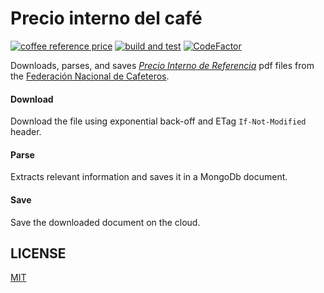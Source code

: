 # Precio interno del café

[![coffee reference price](https://github.com/MauricioRobayo/precio-interno-del-cafe/actions/workflows/processRefPrice.yml/badge.svg)](https://github.com/MauricioRobayo/precio-interno-del-cafe/actions/workflows/processRefPrice.yml)
[![build and test](https://github.com/MauricioRobayo/precio-interno-del-cafe/actions/workflows/main.yml/badge.svg)](https://github.com/MauricioRobayo/precio-interno-del-cafe/actions/workflows/main.yml)
[![CodeFactor](https://www.codefactor.io/repository/github/mauriciorobayo/precio-interno-del-cafe/badge)](https://www.codefactor.io/repository/github/mauriciorobayo/precio-interno-del-cafe)

Downloads, parses, and saves [_Precio Interno de Referencia_](https://federaciondecafeteros.org/app/uploads/2019/10/precio_cafe-1.pdf) pdf files from the [Federación Nacional de Cafeteros](https://federaciondecafeteros.org).

#### Download

Download the file using exponential back-off and ETag `If-Not-Modified` header.

#### Parse

Extracts relevant information and saves it in a MongoDb document.

#### Save

Save the downloaded document on the cloud.

## LICENSE

[MIT](LICENSE)
